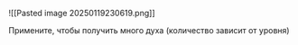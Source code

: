 ![[Pasted image 20250119230619.png]]

Примените, чтобы получить много духа (количество зависит от уровня)